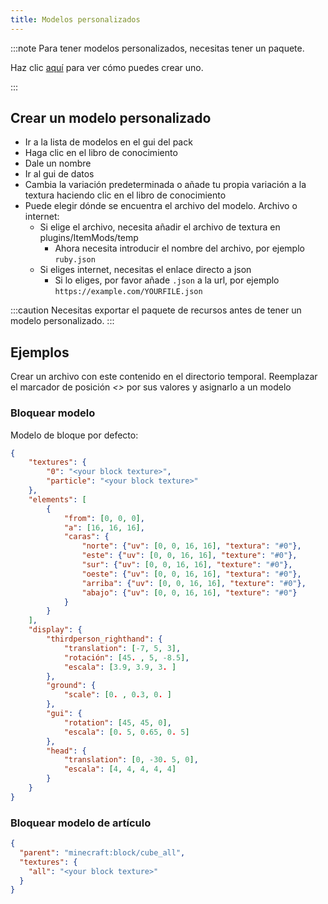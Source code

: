 ```yaml
---
title: Modelos personalizados
---
```


:::note Para tener modelos personalizados, necesitas tener un paquete.

Haz clic [aquí](pack.md#create-a-pack) para ver cómo puedes crear uno.

:::

## Crear un modelo personalizado

* Ir a la lista de modelos en el gui del pack
* Haga clic en el libro de conocimiento
* Dale un nombre
* Ir al gui de datos
* Cambia la variación predeterminada o añade tu propia variación a la textura haciendo clic en el libro de conocimiento
* Puede elegir dónde se encuentra el archivo del modelo. Archivo o internet:
    * Si elige el archivo, necesita añadir el archivo de textura en plugins/ItemMods/temp
        * Ahora necesita introducir el nombre del archivo, por ejemplo `ruby.json`
    * Si eliges internet, necesitas el enlace directo a json
        * Si lo eliges, por favor añade `.json` a la url, por ejemplo `https://example.com/YOURFILE.json`

:::caution Necesitas exportar el paquete de recursos antes de tener un modelo personalizado.
:::

## Ejemplos

Crear un archivo con este contenido en el directorio temporal. Reemplazar el marcador de posición *\<>* por sus valores y asignarlo a un modelo

### Bloquear modelo

Modelo de bloque por defecto:

```json title="block.json"
{
    "textures": {
        "0": "<your block texture>",
        "particle": "<your block texture>"
    },
    "elements": [
        {
            "from": [0, 0, 0],
            "a": [16, 16, 16],
            "caras": {
                "norte": {"uv": [0, 0, 16, 16], "textura": "#0"},
                "este": {"uv": [0, 0, 16, 16], "texture": "#0"},
                "sur": {"uv": [0, 0, 16, 16], "texture": "#0"},
                "oeste": {"uv": [0, 0, 16, 16], "textura": "#0"},
                "arriba": {"uv": [0, 0, 16, 16], "texture": "#0"},
                "abajo": {"uv": [0, 0, 16, 16], "texture": "#0"}
            }
        }
    ],
    "display": {
        "thirdperson_righthand": {
            "translation": [-7, 5, 3],
            "rotación": [45. , 5, -8.5],
            "escala": [3.9, 3.9, 3. ]
        },
        "ground": {
            "scale": [0. , 0.3, 0. ]
        },
        "gui": {
            "rotation": [45, 45, 0],
            "escala": [0. 5, 0.65, 0. 5]
        },
        "head": {
            "translation": [0, -30. 5, 0],
            "escala": [4, 4, 4, 4, 4]
        }
    }
}

```

### Bloquear modelo de artículo

```json title="block_item.json"
{
  "parent": "minecraft:block/cube_all",
  "textures": {
    "all": "<your block texture>"
  }
}
```
